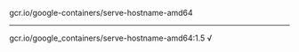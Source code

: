 gcr.io/google-containers/serve-hostname-amd64 

----
gcr.io/google_containers/serve-hostname-amd64:1.5 √

